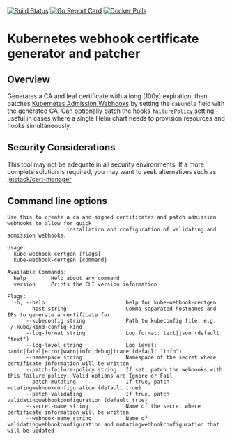 [![Build Status](https://dev.azure.com/jet-opensource/opensource/_apis/build/status/kube-webhook-certgen/kube-webhook-certgen.master?branchName=master)](https://dev.azure.com/jet-opensource/opensource/_build/latest?definitionId=15&branchName=master)
[![Go Report Card](https://goreportcard.com/badge/github.com/jet/kube-webhook-certgen)](https://goreportcard.com/report/github.com/jet/kube-webhook-certgen)
[![Docker Pulls](https://img.shields.io/docker/pulls/jettech/kube-webhook-certgen.svg)](https://hub.docker.com/r/jettech/kube-webhook-certgen)

# Kubernetes webhook certificate generator and patcher

## Overview
Generates a CA and leaf certificate with a long (100y) expiration, then patches [Kubernetes Admission Webhooks](https://kubernetes.io/docs/reference/access-authn-authz/extensible-admission-controllers/)
by setting the `caBundle` field with the generated CA. 
Can optionally patch the hooks `failurePolicy` setting - useful in cases where a single Helm chart needs to provision resources
and hooks simultaneously.

## Security Considerations
This tool may not be adequate in all security environments. If a more complete solution is required, you may want to 
seek alternatives such as [jetstack/cert-manager](https://github.com/jetstack/cert-manager)

## Command line options
```
Use this to create a ca and signed certificates and patch admission webhooks to allow for quick
                   installation and configuration of validating and admission webhooks.

Usage:
  kube-webhook-certgen [flags]
  kube-webhook-certgen [command]

Available Commands:
  help        Help about any command
  version     Prints the CLI version information

Flags:
  -h, --help                          help for kube-webhook-certgen
      --host string                   Comma-separated hostnames and IPs to generate a certificate for
      --kubeconfig string             Path to kubeconfig file: e.g. ~/.kube/kind-config-kind
      --log-format string             Log format: text|json (default "text")
      --log-level string              Log level: panic|fatal|error|warn|info|debug|trace (default "info")
      --namespace string              Namespace of the secret where certificate information will be written
      --patch-failure-policy string   If set, patch the webhooks with this failure policy. Valid options are Ignore or Fail
      --patch-mutating                If true, patch mutatingwebhookconfiguration (default true)
      --patch-validating              If true, patch validatingwebhookconfiguration (default true)
      --secret-name string            Name of the secret where certificate information will be written
      --webhook-name string           Name of validatingwebhookconfiguration and mutatingwebhookconfiguration that will be updated
```

